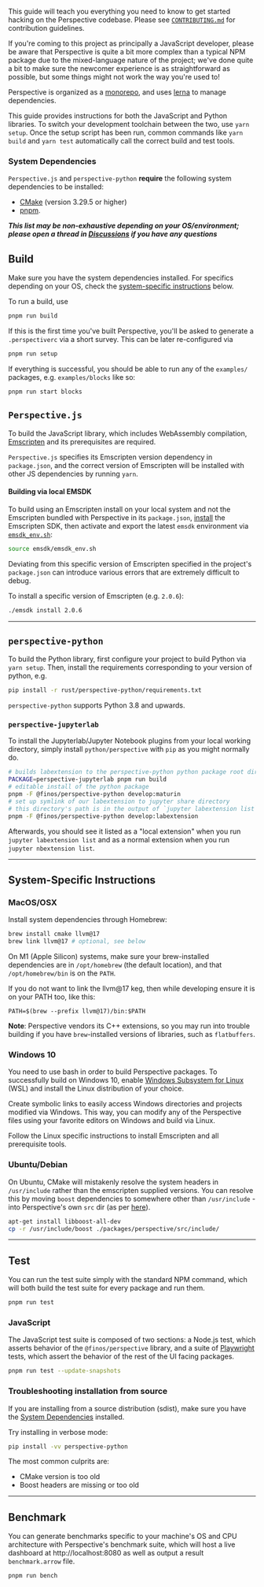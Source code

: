 This guide will teach you everything you need to know to get started hacking on
the Perspective codebase. Please see [`CONTRIBUTING.md`](CONTRIBUTING.md) for
contribution guidelines.

If you're coming to this project as principally a JavaScript developer, please
be aware that Perspective is quite a bit more complex than a typical NPM package
due to the mixed-language nature of the project; we've done quite a bit to make
sure the newcomer experience is as straightforward as possible, but some things
might not work the way you're used to!

Perspective is organized as a
[monorepo](https://github.com/babel/babel/blob/master/doc/design/monorepo.md),
and uses [lerna](https://lernajs.io/) to manage dependencies.

This guide provides instructions for both the JavaScript and Python libraries.
To switch your development toolchain between the two, use `yarn setup`. Once the
setup script has been run, common commands like `yarn build` and `yarn test`
automatically call the correct build and test tools.

### System Dependencies

`Perspective.js` and `perspective-python` **require** the following system
dependencies to be installed:

-   [CMake](https://cmake.org/) (version 3.29.5 or higher)
-   [pnpm](https://pnpm.io/).

**_This list may be non-exhaustive depending on your OS/environment; please open
a thread in [Discussions](https://github.com/finos/perspective/discussions) if
you have any questions_**

## Build

Make sure you have the system dependencies installed. For specifics depending on
your OS, check the [system-specific instructions](#system-specific-instructions)
below.

To run a build, use

```bash
pnpm run build
```

If this is the first time you've built Perspective, you'll be asked to generate
a `.perspectiverc` via a short survey. This can be later re-configured via

```bash
pnpm run setup
```

If everything is successful, you should be able to run any of the `examples/`
packages, e.g. `examples/blocks` like so:

```bash
pnpm run start blocks
```

## `Perspective.js`

To build the JavaScript library, which includes WebAssembly compilation,
[Emscripten](https://github.com/kripken/emscripten) and its prerequisites are
required.

`Perspective.js` specifies its Emscripten version dependency in `package.json`,
and the correct version of Emscripten will be installed with other JS
dependencies by running `yarn`.

#### Building via local EMSDK

To build using an Emscripten install on your local system and not the Emscripten
bundled with Perspective in its `package.json`,
[install](https://emscripten.org/docs/getting_started/downloads.html) the
Emscripten SDK, then activate and export the latest `emsdk` environment via
[`emsdk_env.sh`](https://github.com/juj/emsdk):

```bash
source emsdk/emsdk_env.sh
```

Deviating from this specific version of Emscripten specified in the project's
`package.json` can introduce various errors that are extremely difficult to
debug.

To install a specific version of Emscripten (e.g. `2.0.6`):

```bash
./emsdk install 2.0.6
```

---

## `perspective-python`

To build the Python library, first configure your project to build Python via
`yarn setup`. Then, install the requirements corresponding to your version of
python, e.g.

```bash
pip install -r rust/perspective-python/requirements.txt
```

`perspective-python` supports Python 3.8 and upwards.

### `perspective-jupyterlab`

To install the Jupyterlab/Jupyter Notebook plugins from your local working
directory, simply install `python/perspective` with `pip` as you might normally
do.

```bash
# builds labextension to the perspective-python python package root directory
PACKAGE=perspective-jupyterlab pnpm run build
# editable install of the python package
pnpm -F @finos/perspective-python develop:maturin
# set up symlink of our labextension to jupyter share directory
# this directory's path is in the output of `jupyter labextension list`
pnpm -F @finos/perspective-python develop:labextension
```

Afterwards, you should see it listed as a "local extension" when you run
`jupyter labextension list` and as a normal extension when you run
`jupyter nbextension list`.

---

## System-Specific Instructions

### MacOS/OSX

Install system dependencies through Homebrew:

```bash
brew install cmake llvm@17
brew link llvm@17 # optional, see below
```

On M1 (Apple Silicon) systems, make sure your brew-installed dependencies are in
`/opt/homebrew` (the default location), and that `/opt/homebrew/bin` is on the
`PATH`.

If you do not want to link the llvm@17 keg, then while developing ensure it is
on your PATH too, like this:

```
PATH=$(brew --prefix llvm@17)/bin:$PATH
```

**Note**: Perspective vendors its C++ extensions, so you may run into trouble
building if you have `brew`-installed versions of libraries, such as
`flatbuffers`.

### Windows 10

You need to use bash in order to build Perspective packages. To successfully
build on Windows 10, enable
[Windows Subsystem for Linux](https://docs.microsoft.com/en-us/windows/wsl/install-win10)
(WSL) and install the Linux distribution of your choice.

Create symbolic links to easily access Windows directories and projects modified
via Windows. This way, you can modify any of the Perspective files using your
favorite editors on Windows and build via Linux.

Follow the Linux specific instructions to install Emscripten and all
prerequisite tools.

### Ubuntu/Debian

On Ubuntu, CMake will mistakenly resolve the system headers in `/usr/include`
rather than the emscripten supplied versions. You can resolve this by moving
`boost` dependencies to somewhere other than `/usr/include` - into Perspective's
own `src` dir (as per
[here](http://vclf.blogspot.com/2014/08/emscripten-linking-to-boost-libraries.html)).

```bash
apt-get install libboost-all-dev
cp -r /usr/include/boost ./packages/perspective/src/include/
```

---

## Test

You can run the test suite simply with the standard NPM command, which will both
build the test suite for every package and run them.

```bash
pnpm run test
```

### JavaScript

The JavaScript test suite is composed of two sections: a Node.js test, which
asserts behavior of the `@finos/perspective` library, and a suite of
[Playwright](https://playwright.dev/) tests, which assert the behavior of the
rest of the UI facing packages.

```bash
pnpm run test --update-snapshots
```

### Troubleshooting installation from source

If you are installing from a source distribution (sdist), make sure you have the
[System Dependencies](#system-dependencies) installed.

Try installing in verbose mode:

```bash
pip install -vv perspective-python
```

The most common culprits are:

-   CMake version is too old
-   Boost headers are missing or too old

---

## Benchmark

You can generate benchmarks specific to your machine's OS and CPU architecture
with Perspective's benchmark suite, which will host a live dashboard at
http://localhost:8080 as well as output a result `benchmark.arrow` file.

```bash
pnpm run bench
```
